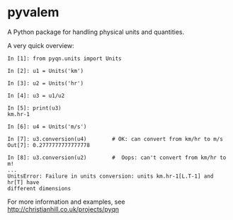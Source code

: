 # pyvalem
A Python package for handling physical units and quantities.

A very quick overview:

    In [1]: from pyqn.units import Units

    In [2]: u1 = Units('km')

    In [3]: u2 = Units('hr')

    In [4]: u3 = u1/u2

    In [5]: print(u3)
    km.hr-1

    In [6]: u4 = Units('m/s')

    In [7]: u3.conversion(u4)        # OK: can convert from km/hr to m/s
    Out[7]: 0.2777777777777778

    In [8]: u3.conversion(u2)        #  Oops: can't convert from km/hr to m!
    ...
    UnitsError: Failure in units conversion: units km.hr-1[L.T-1] and hr[T] have
    different dimensions

For more information and examples, see http://christianhill.co.uk/projects/pyqn
